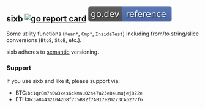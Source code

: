 ## sixb [![go report card](https://goreportcard.com/badge/github.com/jfcg/sixb)](https://goreportcard.com/report/github.com/jfcg/sixb) [![go.dev ref](https://raw.githubusercontent.com/jfcg/.github/main/godev.svg)](https://pkg.go.dev/github.com/jfcg/sixb#pkg-overview)
Some utility functions (`Mean*`, `Cmp*`, `InsideTest`) including from/to string/slice conversions (`BtoS`, `StoB`, etc.).

sixb adheres to [semantic](https://semver.org) versioning.

### Support
If you use sixb and like it, please support via:
- BTC:`bc1qr8m7n0w3xes6ckmau02s47a23e84umujej822e`
- ETH:`0x3a844321042D8f7c5BB2f7AB17e20273CA6277f6`
